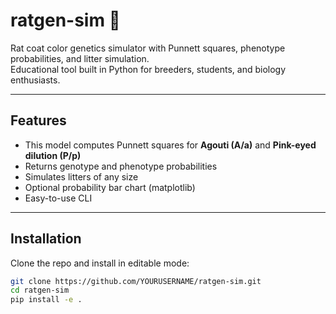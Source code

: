# ratgen-sim 🐀
Rat coat color genetics simulator with Punnett squares, phenotype probabilities, and litter simulation.  
Educational tool built in Python for breeders, students, and biology enthusiasts.

---

## Features
- This model computes Punnett squares for **Agouti (A/a)** and **Pink-eyed dilution (P/p)**
- Returns genotype and phenotype probabilities
- Simulates litters of any size
- Optional probability bar chart (matplotlib)
- Easy-to-use CLI

---

##  Installation
Clone the repo and install in editable mode:
```bash
git clone https://github.com/YOURUSERNAME/ratgen-sim.git
cd ratgen-sim
pip install -e .
